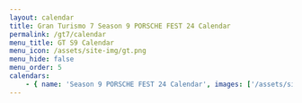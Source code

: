 ```yaml
---
layout: calendar
title: Gran Turismo 7 Season 9 PORSCHE FEST 24 Calendar
permalink: /gt7/calendar
menu_title: GT S9 Calendar
menu_icon: /assets/site-img/gt.png
menu_hide: false
menu_order: 5
calendars:
    - { name: 'Season 9 PORSCHE FEST 24 Calendar', images: ['/assets/site-img/PSGL_SF_Calendar.png'], width: 1366, height: 768 }
---
```

